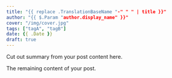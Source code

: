 ```yaml
---
title: "{{ replace .TranslationBaseName "-" " " | title }}"
author: "{{ $.Param "author.display_name" }}"
cover: "/img/cover.jpg"
tags: ["tagA", "tagB"]
date: {{ .Date }}
draft: true
---
```


Cut out summary from your post content here.

<!--more-->

The remaining content of your post.
